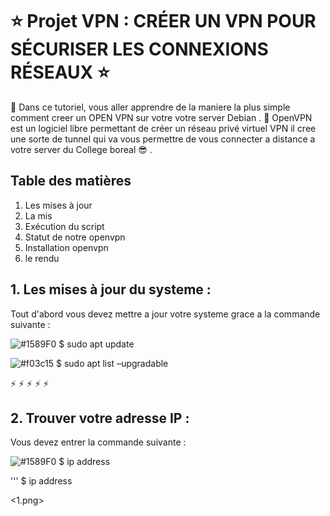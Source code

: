 # :star: Projet VPN  : CRÉER UN VPN POUR SÉCURISER LES CONNEXIONS RÉSEAUX  :star:
:rose: Dans ce tutoriel, vous aller apprendre de la maniere la plus simple comment creer un OPEN VPN sur votre votre server Debian . :rose:
OpenVPN est un logiciel libre permettant de créer un réseau privé virtuel VPN   il cree une sorte de tunnel qui va vous permettre de vous connecter a distance a votre server du College boreal :sunglasses:  . 


## Table des matières
  1. Les mises à jour
  2. La mis
  3. Exécution du script
  4. Statut de notre openvpn
  6. Installation openvpn
  7. le rendu
  
  
## 1. Les mises à jour du systeme :
Tout d'abord vous devez mettre a jour votre systeme grace a la commande suivante :

 ![#1589F0](https://via.placeholder.com/15/1589F0/000000?text=+)  $ sudo apt update 



![#f03c15](https://via.placeholder.com/15/f03c15/000000?text=+)  $ sudo apt list –upgradable

:zap:                   :zap:                 :zap:                     :zap:                     :zap:

## 2. Trouver votre adresse IP :

Vous devez entrer la commande suivante :

![#1589F0](https://via.placeholder.com/15/1589F0/000000?text=+)  $ ip address

'''
$ ip address

<1.png>




